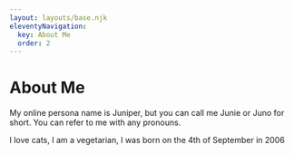 ```yaml
---
layout: layouts/base.njk
eleventyNavigation:
  key: About Me
  order: 2
---
```

# About Me

My online persona name is Juniper, but you can call me Junie or Juno for short. 
You can refer to me with any pronouns.

I love cats, I am a vegetarian, I was born on the 4th of September in 2006